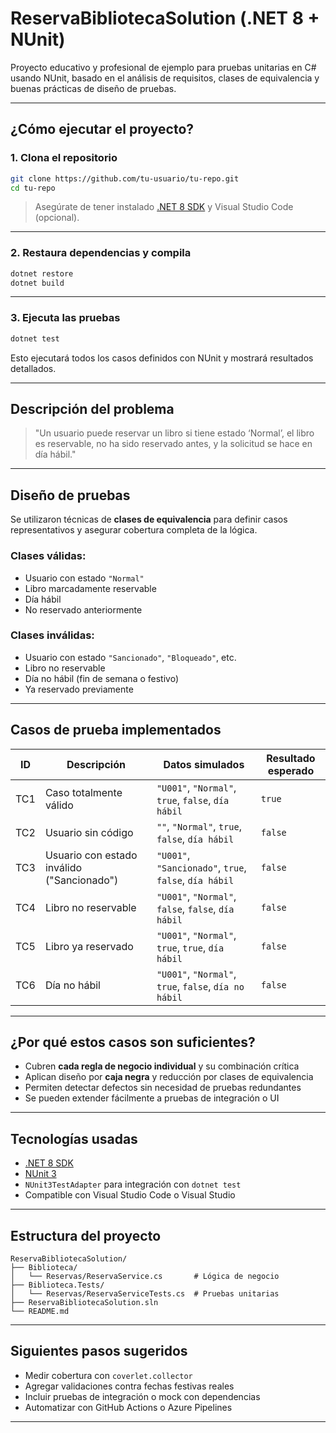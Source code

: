 # ReservaBibliotecaSolution (.NET 8 + NUnit)

Proyecto educativo y profesional de ejemplo para pruebas unitarias en C# usando NUnit, basado en el análisis de requisitos, clases de equivalencia y buenas prácticas de diseño de pruebas.

---

##  ¿Cómo ejecutar el proyecto?

###  1. Clona el repositorio

```bash
git clone https://github.com/tu-usuario/tu-repo.git
cd tu-repo
```

> Asegúrate de tener instalado [.NET 8 SDK](https://dotnet.microsoft.com/download) y Visual Studio Code (opcional).

---

### 2. Restaura dependencias y compila

```bash
dotnet restore
dotnet build
```

---

### 3. Ejecuta las pruebas

```bash
dotnet test
```

Esto ejecutará todos los casos definidos con NUnit y mostrará resultados detallados.

---

##  Descripción del problema

> "Un usuario puede reservar un libro si tiene estado ‘Normal’, el libro es reservable, no ha sido reservado antes, y la solicitud se hace en día hábil."

---

## Diseño de pruebas

Se utilizaron técnicas de **clases de equivalencia** para definir casos representativos y asegurar cobertura completa de la lógica.

### Clases válidas:
- Usuario con estado `"Normal"`
- Libro marcadamente reservable
- Día hábil
- No reservado anteriormente

###  Clases inválidas:
- Usuario con estado `"Sancionado"`, `"Bloqueado"`, etc.
- Libro no reservable
- Día no hábil (fin de semana o festivo)
- Ya reservado previamente

---

## Casos de prueba implementados

| ID   | Descripción                                 | Datos simulados                                                      | Resultado esperado |
|------|---------------------------------------------|----------------------------------------------------------------------|--------------------|
| TC1  | Caso totalmente válido                      | `"U001"`, `"Normal"`, `true`, `false`, `día hábil`                  |  `true`          |
| TC2  | Usuario sin código                          | `""`, `"Normal"`, `true`, `false`, `día hábil`                      |  `false`         |
| TC3  | Usuario con estado inválido ("Sancionado")  | `"U001"`, `"Sancionado"`, `true`, `false`, `día hábil`              |  `false`         |
| TC4  | Libro no reservable                         | `"U001"`, `"Normal"`, `false`, `false`, `día hábil`                 |  `false`         |
| TC5  | Libro ya reservado                          | `"U001"`, `"Normal"`, `true`, `true`, `día hábil`                   |  `false`         |
| TC6  | Día no hábil                                | `"U001"`, `"Normal"`, `true`, `false`, `día no hábil`              |  `false`         |

 
---

##  ¿Por qué estos casos son suficientes?

- Cubren **cada regla de negocio individual** y su combinación crítica
- Aplican diseño por **caja negra** y reducción por clases de equivalencia
- Permiten detectar defectos sin necesidad de pruebas redundantes
- Se pueden extender fácilmente a pruebas de integración o UI

---

## Tecnologías usadas

-  [.NET 8 SDK](https://dotnet.microsoft.com/download)
-  [NUnit 3](https://nunit.org/)
-  `NUnit3TestAdapter` para integración con `dotnet test`
-  Compatible con Visual Studio Code o Visual Studio

---

##  Estructura del proyecto

```
ReservaBibliotecaSolution/
├── Biblioteca/             
│   └── Reservas/ReservaService.cs       # Lógica de negocio
├── Biblioteca.Tests/
│   └── Reservas/ReservaServiceTests.cs  # Pruebas unitarias
├── ReservaBibliotecaSolution.sln
└── README.md
```

---

## Siguientes pasos sugeridos

- Medir cobertura con `coverlet.collector`
- Agregar validaciones contra fechas festivas reales
- Incluir pruebas de integración o mock con dependencias
- Automatizar con GitHub Actions o Azure Pipelines

---
